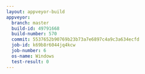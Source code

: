 ```yaml
---
layout: appveyor-build
appveyor:
  branch: master
  build-id: 49791668
  build-number: 570
  commit: 5537652b90769b23b73a7e6897c4a9c3a634ecfd
  job-id: k69b8r6044jq4kcw
  job-number: 6
  os-name: Windows
  test-result: 0
---
```

